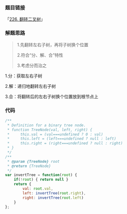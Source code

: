 ### 题目链接

「[226. 翻转二叉树](https://leetcode.cn/problems/invert-binary-tree/)」

### 解题思路

> 1.先翻转左右子树，再将子树换个位置
>
> 2.符合“分、解、合”特性
>
> 3.考虑分而治之

1.分：获取左右子树

2.解：递归地翻转左右子树

3.合：将翻转后的左右子树换个位置放到根节点上

### 代码

```javascript
/**
 * Definition for a binary tree node.
 * function TreeNode(val, left, right) {
 *     this.val = (val===undefined ? 0 : val)
 *     this.left = (left===undefined ? null : left)
 *     this.right = (right===undefined ? null : right)
 * }
 */
/**
 * @param {TreeNode} root
 * @return {TreeNode}
 */
var invertTree = function(root) {
    if(!root) { return null }
    return {
        val: root.val,
        left: invertTree(root.right),
        right: invertTree(root.left)
    }
};
```

